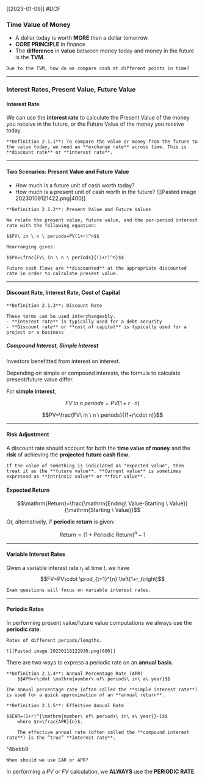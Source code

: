 [[2023-01-09]] #DCF

### Time Value of Money
- A dollar today is worth **MORE** than a dollar tomorrow.
- **CORE PRINCIPLE** in finance
- The **difference** in **value** between money today and money in the future is the **TVM**.

```ad-question
Due to the TVM, how do we compare cash at different points in time?
```

---
### Interest Rates, Present Value, Future Value

#### Interest Rate
We can use the **interest rate** to calculate the Present Value of the money you
receive in the future, or the Future Value of the money you receive today.

```ad-important
**Definition 2.1.1**: To compare the value or money from the future to the value today, we need an **exchange rate** across time. This is **discount rate** or **interest rate**.
```

---

#### Two Scenarios: Present Value and Future Value
- How much is a future unit of cash worth today?
- How much is a present unit of cash worth in the future?
![[Pasted image 20230109121422.png|400]]

```ad-important
**Definition 2.1.2**: Present Value and Future Values

We relate the present value, future value, and the per-period interest rate with the following equation:

$$FV\ in \ n \ periods=PV(1+r)^n$$

Rearranging gives:

$$PV=\frac{FV\ in \ n \ periods}{(1+r)^n}$$
```

```ad-note
Future cash flows are **discounted** at the appropriate discounted rate in order to calculate present value.
```

---

#### Discount Rate, Interest Rate, Cost of Capital

```ad-important
**Definition 2.1.3**: Discount Rate

These terms can be used interchangeably.
- **Interest rate** is typically used for a debt security
- **Discount rate** or **cost of capital** is typically used for a project or a business
```

##### Compound Interest, Simple Interest 
Investors benefitted from interest on interest.

Depending on simple or compound interests, the formula to calculate present/future value differ.

For **simple interest**, 

$$FV\ in \ n \ periods=PV(1+r\cdot n)$$

$$PV=\frac{FV\ in \ n \ periods}{(1+r\cdot n)}$$

---

#### Risk Adjustment
A discount rate should account for both the **time value of money** and the **risk** of achieving the **projected future cash flow**.

```ad-note
If the value of something is indiciated as "expected value", then treat it as the **future value**. **Current value** is sometimes expressed as **intrinsic value** or **fair value**.
```

#### Expected Return

$$\mathrm{Return}=\frac{\mathrm{Ending\ Value-Starting \ Value}}{\mathrm{Starting \ Value}}$$

Or, alternatively, if **periodic return** is given:

$$\mathrm{Return}=(1+\mathrm{Periodic \ Return})^n-1$$

---

#### Variable Interest Rates
Given a variable interest rate $r_t$ at time $t$, we have
$$FV=PV\cdot \prod_{t=1}^{n} \left(1+r_t\right)$$

```ad-warning
Exam questions will focus on variable interest rates.
```

---

#### Periodic Rates
In performing present value/future value computations we always use the **periodic rate**.

```ad-example
Rates of different periods/lengths.

![[Pasted image 20230118122930.png|600]]
```

There are two ways to express a periodic rate on an **annual basis**.

```ad-important
**Definition 2.1.4**: Annual Percentage Rate (APR)
	$$APR=r\cdot \mathrm{number\ of\ periods\ in\ a\ year}$$

The annual percentage rate (often called the **simple interest rate**) is used for a quick approximation of an **annual return**.
```

```ad-important
**Definition 2.1.5**: Effective Annual Rate

$$EAR=(1+r)^{\mathrm{number\ of\ periods\ in\ a\ year}}-1$$
	where $r=\frac{APR}{n}$.
	
	The effective annual rate (often called the **compound interest rate**) is the “true” **interest rate**.
```

^4bebb9

```ad-question
When should we use EAR or APR?
```

In performing a $PV$ or $FV$ calculation, we **ALWAYS** use the **PERIODIC RATE**.

